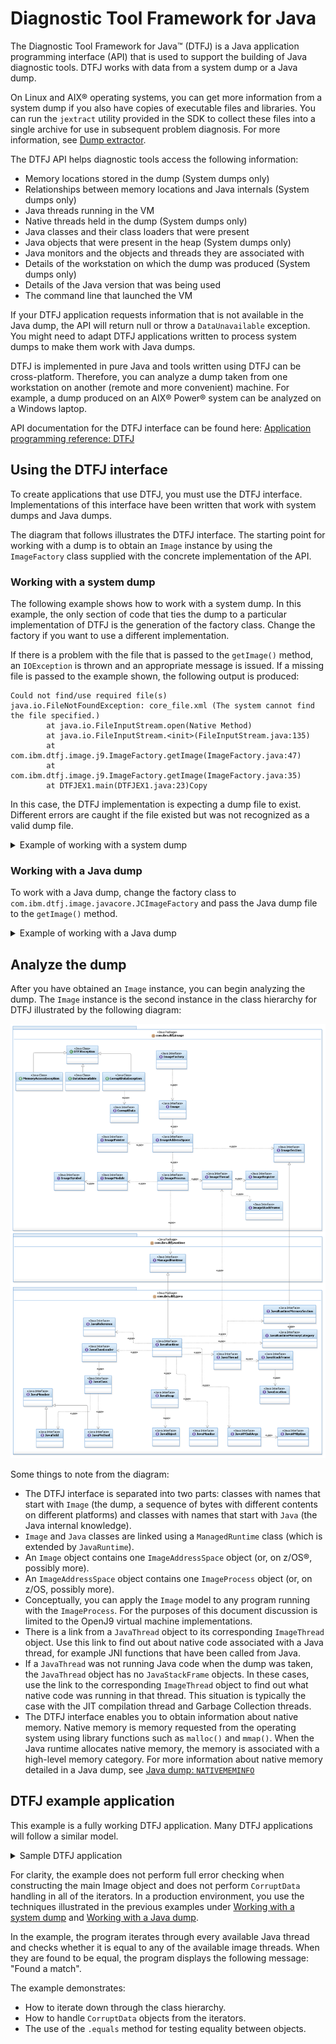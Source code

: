 ﻿<!--
* Copyright (c) 2017, 2019 IBM Corp. and others
*
* This program and the accompanying materials are made
* available under the terms of the Eclipse Public License 2.0
* which accompanies this distribution and is available at
* https://www.eclipse.org/legal/epl-2.0/ or the Apache
* License, Version 2.0 which accompanies this distribution and
* is available at https://www.apache.org/licenses/LICENSE-2.0.
*
* This Source Code may also be made available under the
* following Secondary Licenses when the conditions for such
* availability set forth in the Eclipse Public License, v. 2.0
* are satisfied: GNU General Public License, version 2 with
* the GNU Classpath Exception [1] and GNU General Public
* License, version 2 with the OpenJDK Assembly Exception [2].
*
* [1] https://www.gnu.org/software/classpath/license.html
* [2] http://openjdk.java.net/legal/assembly-exception.html
*
* SPDX-License-Identifier: EPL-2.0 OR Apache-2.0 OR GPL-2.0 WITH
* Classpath-exception-2.0 OR LicenseRef-GPL-2.0 WITH Assembly-exception
-->

# Diagnostic Tool Framework for Java

The Diagnostic Tool Framework for Java&trade; (DTFJ) is a Java application programming interface (API) that is used to support the building of Java diagnostic tools. DTFJ works with data from a system dump or a Java dump.

On Linux and AIX® operating systems, you can get more information from a system dump if you also have copies of executable files and libraries. You can run the `jextract` utility provided in the SDK to collect these files into a single archive for use in subsequent problem diagnosis. For more information, see [Dump extractor](jextract.md).

The DTFJ API helps diagnostic tools access the following information:  

- Memory locations stored in the dump (System dumps only)
- Relationships between memory locations and Java internals (System dumps only)
- Java threads running in the VM
- Native threads held in the dump (System dumps only)
- Java classes and their class loaders that were present
- Java objects that were present in the heap (System dumps only)
- Java monitors and the objects and threads they are associated with
- Details of the workstation on which the dump was produced (System dumps only)
- Details of the Java version that was being used
- The command line that launched the VM

If your DTFJ application requests information that is not available in the Java dump, the API will return null or throw a `DataUnavailable` exception. You might need to adapt DTFJ applications written to process system dumps to make them work with Java dumps.

DTFJ is implemented in pure Java and tools written using DTFJ can be cross-platform. Therefore, you can analyze a dump taken from one workstation on another (remote and more convenient) machine. For example, a dump produced on an AIX® Power® system can be analyzed on a Windows laptop.

API documentation for the DTFJ interface can be found here: [Application programming reference: DTFJ](https://www.ibm.com/support/knowledgecenter/SSYKE2_8.0.0/com.ibm.java.api.80.doc/com.ibm.dtfj/index.html)

## Using the DTFJ interface

To create applications that use DTFJ, you must use the DTFJ interface. Implementations of this interface have been written that work with system dumps and Java dumps.

The diagram that follows illustrates the DTFJ interface. The starting point for working with a dump is to obtain an `Image` instance by using the `ImageFactory` class supplied with the concrete implementation of the API.

### Working with a system dump

The following example shows how to work with a system dump. In this example, the only section of code that ties the dump to a particular implementation of DTFJ is the generation of the factory class. Change the factory if you want to use a different implementation.

If there is a problem with the file that is passed to the `getImage()` method, an `IOException` is thrown and an appropriate message is issued. If a missing file is passed to the example shown, the following output is produced:

````
Could not find/use required file(s)
java.io.FileNotFoundException: core_file.xml (The system cannot find the file specified.)
        at java.io.FileInputStream.open(Native Method)
        at java.io.FileInputStream.<init>(FileInputStream.java:135)
        at com.ibm.dtfj.image.j9.ImageFactory.getImage(ImageFactory.java:47)
        at com.ibm.dtfj.image.j9.ImageFactory.getImage(ImageFactory.java:35)
        at DTFJEX1.main(DTFJEX1.java:23)Copy
````

In this case, the DTFJ implementation is expecting a dump file to exist. Different errors are caught if the file existed but was not recognized as a valid dump file.

<details>
  <summary>Example of working with a system dump</summary>

````
import java.io.File;
import java.util.Iterator;
import java.io.IOException;

import com.ibm.dtfj.image.CorruptData;
import com.ibm.dtfj.image.Image;
import com.ibm.dtfj.image.ImageFactory;

public class DTFJEX1 {
    public static void main(String[] args) {
        Image image = null;
        if (args.length > 0) {
            File f = new File(args[0]);
            try {
                Class factoryClass = Class.forName("com.ibm.dtfj.image.j9.ImageFactory");
                ImageFactory factory = (ImageFactory) factoryClass.newInstance();
                image = factory.getImage(f);
            } catch (ClassNotFoundException e) {
                System.err.println("Could not find DTFJ factory class");
                e.printStackTrace(System.err);
            } catch (IllegalAccessException e) {
                System.err.println("IllegalAccessException for DTFJ factory class");
                e.printStackTrace(System.err);
            } catch (InstantiationException e) {
                System.err.println("Could not instantiate DTFJ factory class");
                e.printStackTrace(System.err);
            } catch (IOException e) {
                System.err.println("Could not find/use required file(s)");
                e.printStackTrace(System.err);
            }
        } else {
            System.err.println("No filename specified");
        }
        if (image == null) {
            return;
        }

        Iterator asIt = image.getAddressSpaces();
        int count = 0;
        while (asIt.hasNext()) {
            Object tempObj = asIt.next();
            if (tempObj instanceof CorruptData) {
                System.err.println("Address Space object is corrupt: "
                        + (CorruptData) tempObj);
            } else {
                count++;
            }
        }
        System.out.println("The number of address spaces is: " + count);
    }
}
````

</details>

### Working with a Java dump

To work with a Java dump, change the factory class to `com.ibm.dtfj.image.javacore.JCImageFactory` and pass the Java dump file to the `getImage()` method.

<details>
  <summary>Example of working with a Java dump</summary>

````
import java.io.File;
import java.util.Iterator;
import java.io.IOException;

import com.ibm.dtfj.image.CorruptData;
import com.ibm.dtfj.image.Image;
import com.ibm.dtfj.image.ImageFactory;

public class DTFJEX2 {
    public static void main(String[] args) {
        Image image=null;

        if (args.length > 0) {
            File javacoreFile = new File(args[0]);

            try {
                Class factoryClass = Class.forName("com.ibm.dtfj.image.javacore.JCImageFactory");
                ImageFactory factory = (ImageFactory) factoryClass.newInstance();
                image = factory.getImage(javacoreFile);
            } catch (ClassNotFoundException e) {
                System.err.println("Could not find DTFJ factory class");
                e.printStackTrace(System.err);
            } catch (IllegalAccessException e) {
                System.err.println("IllegalAccessException for DTFJ factory class");
                e.printStackTrace(System.err);
            } catch (InstantiationException e) {
                System.err.println("Could not instantiate DTFJ factory class");
                e.printStackTrace(System.err);
            } catch (IOException e) {
                System.err.println("Could not find/use required file(s)");
                e.printStackTrace(System.err);
            }
        } else {
            System.err.println("No filename specified");
        }
        if (image == null) {
            return;
        }

        Iterator asIt = image.getAddressSpaces();
        int count = 0;
        while (asIt.hasNext()) {
            Object tempObj = asIt.next();
            if (tempObj instanceof CorruptData) {
                System.err.println("Address Space object is corrupt: "
                        + (CorruptData) tempObj);
            } else {
                count++;
            }
        }
        System.out.println("The number of address spaces is: " + count);
    }
}
````

</details>

## Analyze the dump

After you have obtained an `Image` instance, you can begin analyzing the dump. The `Image` instance is the second instance in the class hierarchy for DTFJ illustrated by the following diagram:

![Class hierarchy for DTFJ](cr/dtfj.png)

Some things to note from the diagram:

- The DTFJ interface is separated into two parts: classes with names that start with `Image` (the dump, a sequence of bytes with different contents on different platforms) and classes with names that start with `Java` (the Java internal knowledge).
- `Image` and `Java` classes are linked using a `ManagedRuntime` class (which is extended by `JavaRuntime`).
- An `Image` object contains one `ImageAddressSpace` object (or, on z/OS®, possibly more).
- An `ImageAddressSpace` object contains one `ImageProcess` object (or, on z/OS, possibly more).
- Conceptually, you can apply the `Image` model to any program running with the `ImageProcess`. For the purposes of this document discussion is limited to the OpenJ9 virtual machine implementations.
- There is a link from a `JavaThread` object to its corresponding `ImageThread` object. Use this link to find out about native code associated with a Java thread, for example JNI functions that have been called from Java.
- If a `JavaThread` was not running Java code when the dump was taken, the `JavaThread` object has no `JavaStackFrame` objects. In these cases, use the link to the corresponding `ImageThread` object to find out what native code was running in that thread. This situation is typically the case with the JIT compilation thread and Garbage Collection threads.
- The DTFJ interface enables you to obtain information about native memory. Native memory is memory requested from the operating system using library functions such as `malloc()` and `mmap()`. When the Java runtime allocates native memory, the memory is associated with a high-level memory category. For more information about native memory detailed in a Java dump, see [Java dump: `NATIVEMEMINFO`](dump_javadump.md#nativememinfo)

## DTFJ example application

This example is a fully working DTFJ application. Many DTFJ applications will follow a similar model.

<details>
  <summary>Sample DTFJ application</summary>

````
import java.io.File;
import java.util.Iterator;
import com.ibm.dtfj.image.CorruptData;
import com.ibm.dtfj.image.CorruptDataException;
import com.ibm.dtfj.image.DataUnavailable;
import com.ibm.dtfj.image.Image;
import com.ibm.dtfj.image.ImageAddressSpace;
import com.ibm.dtfj.image.ImageFactory;
import com.ibm.dtfj.image.ImageProcess;
import com.ibm.dtfj.java.JavaRuntime;
import com.ibm.dtfj.java.JavaThread;
import com.ibm.dtfj.image.ImageThread;

public class DTFJEX2
{
   public static void main( String[] args )
   {
      Image image = null;
      if ( args.length > 0 )
      {
         File f = new File( args[0] );
         try
         {
            Class factoryClass = Class
                  .forName( "com.ibm.dtfj.image.j9.ImageFactory" );
            ImageFactory factory = (ImageFactory) factoryClass.newInstance( );
            image = factory.getImage( f );
         }
         catch ( Exception ex )
         { /*
             * Should use the error handling as shown in DTFJEX1.
             */
            System.err.println( "Error in DTFJEX2" );
            ex.printStackTrace( System.err );
         }
      }
      else
      {
         System.err.println( "No filename specified" );
      }

      if ( null == image )
      {
         return;
      }

      MatchingThreads( image );
   }

   public static void MatchingThreads( Image image )
   {
      ImageThread imgThread = null;

      Iterator asIt = image.getAddressSpaces( );
      while ( asIt.hasNext( ) )
      {
         System.out.println( "Found ImageAddressSpace..." );

         ImageAddressSpace as = (ImageAddressSpace) asIt.next( );

         Iterator prIt = as.getProcesses( );

         while ( prIt.hasNext( ) )
         {
            System.out.println( "Found ImageProcess..." );

            ImageProcess process = (ImageProcess) prIt.next( );

            Iterator runTimesIt = process.getRuntimes( );
            while ( runTimesIt.hasNext( ) )
            {
               System.out.println( "Found Runtime..." );
               JavaRuntime javaRT = (JavaRuntime) runTimesIt.next( );

               Iterator javaThreadIt = javaRT.getThreads( );

               while ( javaThreadIt.hasNext( ) )
               {
                  Object tempObj = javaThreadIt.next( );
                  /*
                   * Should use CorruptData handling for all iterators
                   */
                  if ( tempObj instanceof CorruptData )
                  {
                     System.out.println( "We have some corrupt data" );
                  }
                  else
                  {
                     JavaThread javaThread = (JavaThread) tempObj;
                     System.out.println( "Found JavaThread..." );
                     try
                     {
                        imgThread = (ImageThread) javaThread.getImageThread( );

                        // Now we have a Java thread we can iterator
                        // through the image threads
                        Iterator imgThreadIt = process.getThreads( );

                        while ( imgThreadIt.hasNext( ) )
                        {
                           ImageThread imgThread2 = (ImageThread) imgThreadIt
                                 .next( );
                           if ( imgThread.equals( imgThread2 ) )
                           {
                              System.out.println( "Found a match:" );
                              System.out.println( "\tjavaThread "
                                    + javaThread.getName( )
                                    + " is the same as " + imgThread2.getID( ) );
                           }
                        }
                     }
                     catch ( CorruptDataException e )
                     {
                        System.err.println( "ImageThread was corrupt: "
                              + e.getMessage( ) );
                     }
                     catch ( DataUnavailable e )
                     {
                        System.out.println( "DataUnavailable: "
                              + e.getMessage( ) );
                     }
                  }
               }
            }
         }
      }
   }
}
````

</details>

For clarity, the example does not perform full error checking when constructing the main Image object and does not perform `CorruptData` handling in all of the iterators. In a production environment, you use the techniques illustrated in the previous examples under [Working with a system dump](#working-with-a-system-dump) and [Working with a Java dump](#working-with-a-java-dump).

In the example, the program iterates through every available Java thread and checks whether it is equal to any of the available image threads. When they are found to be equal, the program displays the following message: "Found a match".

The example demonstrates:

- How to iterate down through the class hierarchy.
- How to handle `CorruptData` objects from the iterators.
- The use of the `.equals` method for testing equality between objects.




<!-- ==== END OF TOPIC ==== interface_dtfj.md ==== -->
